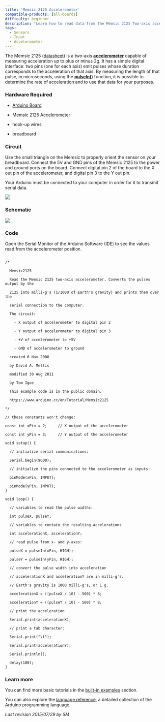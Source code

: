 ```yaml
---
title: 'Memsic 2125 Accelerometer'
compatible-products: [all-boards]
difficulty: beginner
description: 'Learn how to read data from the Memsic 2125 Two-axis accelerometer.'
tags: 
  - Sensors
  - Input 
  - Accelerometer
---
```


The Memsic 2125 ([datasheet](https://www.parallax.com/sites/default/files/downloads/28017-Memsic-MXD2125-Datasheet.pdf)) is a two-axis [**accelerometer**](http://en.wikipedia.org/wiki/Accelerometer) capable of measuring acceleration up to plus or minus 2g.  It has a simple digital interface: two pins (one for each axis) emit pulses whose duration corresponds to the acceleration of that axis. By measuring the length of that pulse, in microseconds, using the  [**pulseIn()**](https://www.arduino.cc/reference/en/language/functions/advanced-io/pulsein/) function, it is possible to determine the rate of acceleration and to use that data for your purposes.

### Hardware Required

- [Arduino Board](https://store.arduino.cc/collections/boards-modules)

- Memsic 2125 Accelerometer

- hook-up wires

- breadboard

### Circuit


Use the small triangle on the Memsic to properly orient the sensor on your breadboard. Connect  the 5V and GND pins of the Memsic 2125 to the power and ground ports on the board. Connect digital pin 2 of the board to the X out pin of the accelerometer, and digital pin 3 to the Y out pin.

Your Arduino must be connected to your computer in order for it to transmit serial data.


![](assets/circuit.png)


### Schematic


![](assets/schematic.png)

### Code

Open the Serial Monitor of the Arduino Software (IDE) to see the values read from the accelerometer position.

```arduino

/*

  Memsic2125

  Read the Memsic 2125 two-axis accelerometer. Converts the pulses output by the

  2125 into milli-g's (1/1000 of Earth's gravity) and prints them over the

  serial connection to the computer.

  The circuit:

    - X output of accelerometer to digital pin 2

    - Y output of accelerometer to digital pin 3

    - +V of accelerometer to +5V

    - GND of accelerometer to ground

  created 6 Nov 2008

  by David A. Mellis

  modified 30 Aug 2011

  by Tom Igoe

  This example code is in the public domain.

  https://www.arduino.cc/en/Tutorial/Memsic2125

*/

// these constants won't change:

const int xPin = 2;     // X output of the accelerometer

const int yPin = 3;     // Y output of the accelerometer

void setup() {

  // initialize serial communications:

  Serial.begin(9600);

  // initialize the pins connected to the accelerometer as inputs:

  pinMode(xPin, INPUT);

  pinMode(yPin, INPUT);
}

void loop() {

  // variables to read the pulse widths:

  int pulseX, pulseY;

  // variables to contain the resulting accelerations

  int accelerationX, accelerationY;

  // read pulse from x- and y-axes:

  pulseX = pulseIn(xPin, HIGH);

  pulseY = pulseIn(yPin, HIGH);

  // convert the pulse width into acceleration

  // accelerationX and accelerationY are in milli-g's:

  // Earth's gravity is 1000 milli-g's, or 1 g.

  accelerationX = ((pulseX / 10) - 500) * 8;

  accelerationY = ((pulseY / 10) - 500) * 8;

  // print the acceleration

  Serial.print(accelerationX);

  // print a tab character:

  Serial.print("\t");

  Serial.print(accelerationY);

  Serial.println();

  delay(100);
}
```

### Learn more

You can find more basic tutorials in the [built-in examples](/built-in-examples) section.

You can also explore the [language reference](https://www.arduino.cc/reference/en/), a detailed collection of the Arduino programming language.

*Last revision 2015/07/29 by SM*